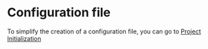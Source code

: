 # Configuration file

To simplify the creation of a configuration file, you can go to [Project Initialization](./GettingStarted.md#project_initialization)
